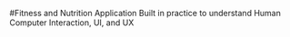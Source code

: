 #Fitness and Nutrition Application Built in practice to understand Human Computer Interaction, UI, and UX
